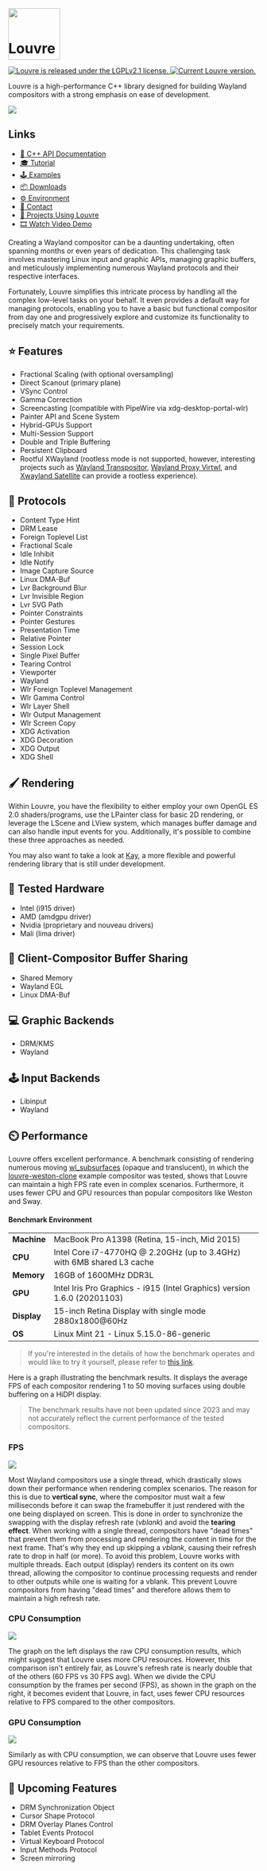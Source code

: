 
<img style="position:relative;margin:0px;padding:0;top:40px" src="https://i.imgur.com/cCT9KwN.png" width="104"/>
<h1 style="margin-top:0px;padding-top:0px">Louvre</h1>

<p align="left">
  <a href="https://github.com/CuarzoSoftware/Louvre/blob/main/LICENSE">
    <img src="https://img.shields.io/badge/license-LGPLv2.1-blue.svg" alt="Louvre is released under the LGPLv2.1 license." />
  </a>
  <a href="https://github.com/CuarzoSoftware/Louvre">
    <img src="https://img.shields.io/badge/version-2.18.1-brightgreen" alt="Current Louvre version." />
  </a>
</p>

Louvre is a high-performance C++ library designed for building Wayland compositors with a strong emphasis on ease of development.

<img src="https://lh3.googleusercontent.com/pw/AIL4fc9VCmbRMl7f4ibvQqDrWpmLkXJ9W3MHHWKKE7g5oKcYSIrOut0mQEb1sDoblm9h35zUXk5zhwOwlWnM-soCtjeznhmA7yfRNqo-5a3PdwNYapM1vn4=w2400"/>

## Links

* [📖 C++ API Documentation](https://cuarzosoftware.github.io/Louvre/annotated.html)
* [🎓 Tutorial](https://cuarzosoftware.github.io/Louvre/tutorial_tmp.html)
* [🕹️ Examples](https://cuarzosoftware.github.io/Louvre/examples_page.html)
* [📦 Downloads](https://cuarzosoftware.github.io/Louvre/downloads_page.html)
* [⚙️ Environment](https://cuarzosoftware.github.io/Louvre/environment_page.html)
* [💬 Contact](https://cuarzosoftware.github.io/Louvre/contact_page.html)
* [🌟 Projects Using Louvre](https://github.com/CuarzoSoftware/Louvre/blob/gallery/README.md)
* [🎞️ Watch Video Demo](https://youtu.be/k-DuNyF1XDg?si=qvxwRTe_OIUMDudi)

Creating a Wayland compositor can be a daunting undertaking, often spanning months or even years of dedication. This challenging task involves mastering Linux input and graphic APIs, managing graphic buffers, and meticulously implementing numerous Wayland protocols and their respective interfaces.

Fortunately, Louvre simplifies this intricate process by handling all the complex low-level tasks on your behalf. It even provides a default way for managing protocols, enabling you to have a basic but functional compositor from day one and progressively explore and customize its functionality to precisely match your requirements.

## ⭐ Features

* Fractional Scaling (with optional oversampling)
* Direct Scanout (primary plane)
* VSync Control
* Gamma Correction
* Screencasting (compatible with PipeWire via xdg-desktop-portal-wlr)
* Painter API and Scene System
* Hybrid-GPUs Support
* Multi-Session Support
* Double and Triple Buffering
* Persistent Clipboard
* Rootful XWayland (rootless mode is not supported, however, interesting projects such as [Wayland Transpositor](https://github.com/wayland-transpositor/wprs), [Wayland Proxy Virtwl](https://github.com/talex5/wayland-proxy-virtwl), and [Xwayland Satellite](https://github.com/Supreeeme/xwayland-satellite) can provide a rootless experience).

## 🧩 Protocols

- Content Type Hint  
- DRM Lease  
- Foreign Toplevel List  
- Fractional Scale  
- Idle Inhibit  
- Idle Notify  
- Image Capture Source  
- Linux DMA-Buf  
- Lvr Background Blur  
- Lvr Invisible Region  
- Lvr SVG Path  
- Pointer Constraints  
- Pointer Gestures  
- Presentation Time  
- Relative Pointer  
- Session Lock  
- Single Pixel Buffer  
- Tearing Control  
- Viewporter  
- Wayland  
- Wlr Foreign Toplevel Management  
- Wlr Gamma Control  
- Wlr Layer Shell  
- Wlr Output Management  
- Wlr Screen Copy  
- XDG Activation  
- XDG Decoration  
- XDG Output  
- XDG Shell  

## 🖌️ Rendering

Within Louvre, you have the flexibility to either employ your own OpenGL ES 2.0 shaders/programs, use the LPainter class for basic 2D rendering, or leverage the LScene and LView system, which manages buffer damage and can also handle input events for you. Additionally, it's possible to combine these three approaches as needed.

You may also want to take a look at [Kay](https://github.com/CuarzoSoftware/Kay), a more flexible and powerful rendering library that is still under development.

## 🔲 Tested Hardware

* Intel (i915 driver)
* AMD (amdgpu driver)
* Nvidia (proprietary and nouveau drivers)
* Mali (lima driver)

## 💬 Client-Compositor Buffer Sharing

* Shared Memory
* Wayland EGL
* Linux DMA-Buf

## 💻 Graphic Backends

* DRM/KMS
* Wayland

## 🕹️ Input Backends

* Libinput
* Wayland

## ⏲️ Performance

Louvre offers excellent performance. A benchmark consisting of rendering numerous moving [wl_subsurfaces](https://wayland.app/protocols/wayland#wl_subsurface) (opaque and translucent), in which the [louvre-weston-clone](https://cuarzosoftware.github.io/Louvre/md_md__examples.html#weston) example compositor was tested, shows that Louvre can maintain a high FPS rate even in complex scenarios. Furthermore, it uses fewer CPU and GPU resources than popular compositors like Weston and Sway.

#### Benchmark Environment

<table>
  <tr>
    <td><strong>Machine</strong></td>
    <td>MacBook Pro A1398 (Retina, 15-inch, Mid 2015)</td>
  </tr>
  <tr>
    <td><strong>CPU</strong></td>
    <td>Intel Core i7-4770HQ @ 2.20GHz (up to 3.4GHz) with 6MB shared L3 cache</td>
  </tr>
  <tr>
    <td><strong>Memory</strong></td>
    <td>16GB of 1600MHz DDR3L</td>
  </tr>
  <tr>
    <td><strong>GPU</strong></td>
    <td>Intel Iris Pro Graphics - i915 (Intel Graphics) version 1.6.0 (20201103)</td>
  </tr>
  <tr>
    <td><strong>Display</strong></td>
    <td>15-inch Retina Display with single mode 2880x1800@60Hz</td>
  </tr>
  <tr>
    <td><strong>OS</strong></td>
    <td>Linux Mint 21 - Linux 5.15.0-86-generic</td>
  </tr>
</table>

> If you're interested in the details of how the benchmark operates and would like to try it yourself, please refer to [this link](https://github.com/CuarzoSoftware/Louvre/tree/main/src/benchmark).

Here is a graph illustrating the benchmark results. It displays the average FPS of each compositor rendering 1 to 50 moving surfaces using double buffering on a HiDPI display.

> The benchmark results have not been updated since 2023 and may not accurately reflect the current performance of the tested compositors.

### FPS

<img src="https://lh3.googleusercontent.com/pw/AIL4fc_fcGPw-Yh1zkqxKdfEQucQVXH853Py1YXtTk7jHVACzIaYmYCId07D0hsdJ-FArkERPjJQR2shCc4swA7b1cy9X9EhvFPqLOR_kxV-C1eVQHey2m8=w2400"/>

Most Wayland compositors use a single thread, which drastically slows down their performance when rendering complex scenarios. The reason for this is due to **vertical sync**, where the compositor must wait a few milliseconds before it can swap the framebuffer it just rendered with the one being displayed on screen. This is done in order to synchronize the swapping with the display refresh rate (*vblank*) and avoid the **tearing effect**. When working with a single thread, compositors have "dead times" that prevent them from processing and rendering the content in time for the next frame. That's why they end up skipping a *vblank*, causing their refresh rate to drop in half (or more).
To avoid this problem, Louvre works with multiple threads. Each output (display) renders its content on its own thread, allowing the compositor to continue processing requests and render to other outputs while one is waiting for a vblank. This prevent Louvre compositors from having "dead times" and therefore allows them to maintain a high refresh rate.

### CPU Consumption

<img src="https://lh3.googleusercontent.com/pw/AIL4fc9YhNEf4Rjsqsz49aFtMjyjifDxE9aKgxoOLsfTdJwIu-CqEJr3MJHALX9pgJp05kYJY1z1YBTZjUCQcIAf-gjvRAsumqzEyDm88t1E9SL4aCzaZBo=w2400"/>

The graph on the left displays the raw CPU consumption results, which might suggest that Louvre uses more CPU resources. However, this comparison isn't entirely fair, as Louvre's refresh rate is nearly double that of the others (60 FPS vs 30 FPS avg). When we divide the CPU consumption by the frames per second (FPS), as shown in the graph on the right, it becomes evident that Louvre, in fact, uses fewer CPU resources relative to FPS compared to the other compositors.

### GPU Consumption

<img src="https://lh3.googleusercontent.com/pw/AIL4fc-bzBT_dchcsaVgIOE1iw4iQ2KF_AZ9WItQFXSf2bILxNiaQSpLaXaEkR5p06jb7qdjOqZeYV2m-vHt1KyBed7TH2IQ0jas-lkmxIbcFRAj1w0BojU=w2400"/>

Similarly as with CPU consumption, we can observe that Louvre uses fewer GPU resources relative to FPS than the other compositors.

## 🔨 Upcoming Features

* DRM Synchronization Object
* Cursor Shape Protocol
* DRM Overlay Planes Control
* Tablet Events Protocol
* Virtual Keyboard Protocol
* Input Methods Protocol
* Screen mirroring